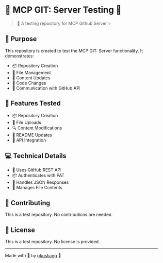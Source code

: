 # 🚫 MCP GIT: Server Testing 🚫

> 🚀 A testing repository for MCP Github Server ✨

## 🚯 Purpose

This repository is created to test the MCP GIT: Server functionality. It demonstrates:

- 📦 Repository Creation
- 📒 File Management
- 📢 Content Updates
- 💫 Code Changes
- 📧 Communication with GitHub API

## 🚀 Features Tested

- 📦 Repository Creation
- 📒 File Uploads
- 🔍 Content Modifications
- 📝 README Updates
- 📧 API Integration

## 💻 Technical Details

- 🚀 Uses GitHub REST API
- 📦 Authenticates with PAT
- 💫 Handles JSON Responses
- 📝 Manages File Contents

## 👐 Contributing

This is a test repository. No contributions are needed.

## 📛 License

This is a test repository. No license is provided.

---

Made with 💩 by [gkushang](https://github.com/gkushang) 🚀